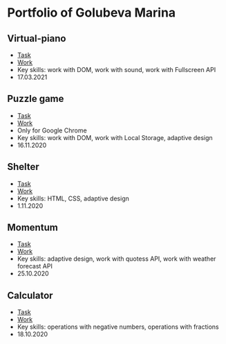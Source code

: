 # Portfolio of Golubeva Marina

## Virtual-piano
 - [Task](https://rolling-scopes-school.github.io/stage0/#/stage1/tasks/virtual-piano)
 - [Work](https://rolling-scopes-school.github.io/golubeva-webmaster-JSFE2021Q1/virtual-piano/)
 - Key skills: work with DOM, work with sound, work with Fullscreen API
 - 17.03.2021

## Puzzle game
 - [Task](https://github.com/rolling-scopes-school/tasks/blob/master/tasks/gem-pazzle/codejam-the-gem-puzzle.md)
 - [Work](https://rolling-scopes-school.github.io/golubeva-webmaster-JS2020Q3/gem-puzzle/)
 - Only for Google Chrome
 - Key skills: work with DOM, work with Local Storage, adaptive design
 - 16.11.2020

## Shelter
 - [Task](https://github.com/rolling-scopes-school/tasks/blob/master/tasks/markups/level-2/shelter/shelter-adaptive-ru.md)
 - [Work](https://rolling-scopes-school.github.io/golubeva-webmaster-JS2020Q3/shelter/pages/main/index.html)
 - Key skills: HTML, CSS, adaptive design
 - 1.11.2020

## Momentum
 - [Task](https://github.com/rolling-scopes-school/tasks/blob/master/tasks/ready-projects/momentum.md)
 - [Work](https://rolling-scopes-school.github.io/golubeva-webmaster-JS2020Q3/momentum/)
 - Key skills: adaptive design, work with quotess API, work with weather forecast API
 - 25.10.2020

## Calculator
 - [Task](https://github.com/rolling-scopes-school/tasks/blob/master/tasks/ready-projects/calculator.md)
 - [Work](https://rolling-scopes-school.github.io/golubeva-webmaster-JS2020Q3/momentum/)
 - Key skills: operations with negative numbers, operations with fractions
 - 18.10.2020
 




 
